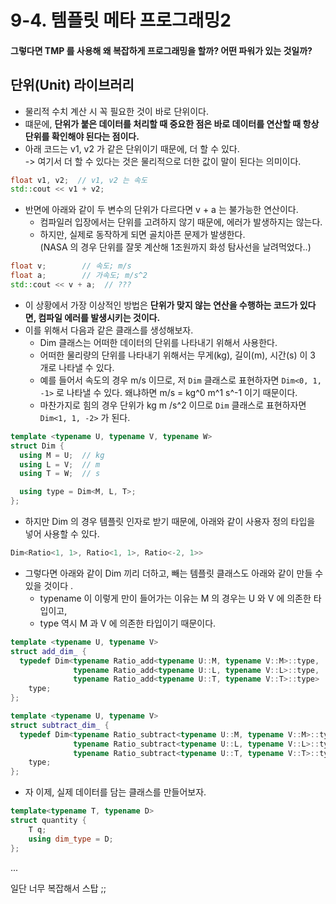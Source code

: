 # 9-4. 템플릿 메타 프로그래밍2

#### 그렇다면 TMP 를 사용해 왜 복잡하게 프로그래밍을 할까? 어떤 파워가 있는 것일까?

## 단위(Unit) 라이브러리&#x20;

* 물리적 수치 계산 시 꼭 필요한 것이 바로 단위이다.&#x20;
* 떄문에, **단위가 붙은 데이터를 처리할 때 중요한 점은 바로 데이터를 연산할 때 항상 단위를 확인해야 된다는 점이다.**&#x20;
* 아래 코드는 v1, v2 가 같은 단위이기 때문에, 더 할 수 있다. \
  \-> 여기서 더 할 수 있다는 것은 물리적으로 더한 값이 말이 된다는 의미이다.&#x20;

```cpp
float v1, v2;  // v1, v2 는 속도
std::cout << v1 + v2;
```

* 반면에 아래와 같이 두 변수의 단위가 다르다면 v + a 는 불가능한 연산이다.&#x20;
  * 컴파일러 입장에서는 단위를 고려하지 않기 때문에, 에러가 발생하지는 않는다.&#x20;
  * 하지만, 실제로 동작하게 되면 골치아픈 문제가 발생한다. \
    (NASA 의 경우 단위를 잘못 계산해 1조원까지 화성 탐사선을 날려먹었다..)

```cpp
float v;        // 속도; m/s
float a;        // 가속도; m/s^2
std::cout << v + a;  // ???
```

* 이 상황에서 가장 이상적인 방법은 **단위가 맞지 않는 연산을 수행하는 코드가 있다면, 컴파일 에러를 발생시키는 것이다.**&#x20;
* 이를 위해서 다음과 같은 클래스를 생성해보자.
  * Dim 클래스는 어떠한 데이터의 단위를 나타내기 위해서 사용한다.&#x20;
  * 어떠한 물리량의 단위를 나타내기 위해서는 무게(kg), 길이(m), 시간(s) 이 3 개로 나타낼 수 있다.&#x20;
  * 예를 들어서 속도의 경우 m/s 이므로, 저 `Dim` 클래스로 표현하자면 `Dim<0, 1, -1>` 로 나타낼 수 있다. 왜냐하면 m/s = kg^0 m^1 s^-1 이기 때문이다.
  * 마찬가지로 힘의 경우 단위가 kg m /s^2 이므로 `Dim` 클래스로 표현하자면 `Dim<1, 1, -2>` 가 된다.

```cpp
template <typename U, typename V, typename W>
struct Dim {
  using M = U;  // kg
  using L = V;  // m
  using T = W;  // s

  using type = Dim<M, L, T>;
};
```

* 하지만 Dim 의 경우 템플릿 인자로 받기 때문에, 아래와 같이 사용자 정의 타입을 넣어 사용할 수 있다.&#x20;

```cpp
Dim<Ratio<1, 1>, Ratio<1, 1>, Ratio<-2, 1>>
```

* 그렇다면 아래와 같이 Dim 끼리 더하고,  빼는 템플릿 클래스도 아래와 같이 만들 수 있을 것이다 .
  * typename 이 이렇게 만이 들어가는 이유는 M 의 경우는 U 와 V 에 의존한 타입이고,&#x20;
  * type 역시 M 과 V 에 의존한 타입이기 때문이다.&#x20;

```cpp
template <typename U, typename V>
struct add_dim_ {
  typedef Dim<typename Ratio_add<typename U::M, typename V::M>::type,
              typename Ratio_add<typename U::L, typename V::L>::type,
              typename Ratio_add<typename U::T, typename V::T>::type>
    type;
};

template <typename U, typename V>
struct subtract_dim_ {
  typedef Dim<typename Ratio_subtract<typename U::M, typename V::M>::type,
              typename Ratio_subtract<typename U::L, typename V::L>::type,
              typename Ratio_subtract<typename U::T, typename V::T>::type>
    type;
};
```

* 자 이제, 실제 데이터를 담는 클래스를 만들어보자.

```cpp
template<typename T, typename D>
struct quantity {
    T q;
    using dim_type = D;
};
```

...

일단 너무 복잡해서 스탑 ;;&#x20;
